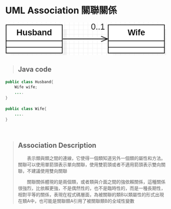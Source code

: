 # UML Association 關聯關係

<center>

![](https://raw.githubusercontent.com/alsk1369854/Ming_Home_Google_Sites/master/Technical_Article/UML/images/UML_Association.jpg)
</center>

> ## Java code
```java
public class Husband{
    Wife wife;
    ....
}

public class Wife{
    ....
}
```

<br/>

> ## Association Description
>
> &emsp;&emsp;表示類與類之間的連線，它使得一個類知道另外一個類的屬性和方法。
> 關聯可以使用單箭頭表示單向關聯，使用雙箭頭或者不適用箭頭表示雙向關聯，不建議使用雙向關聯
>
> &emsp;&emsp;關聯關係體現的是兩個類，或者類與介面之間的強依賴關係，這種關係很強烈，比依賴更強，不是偶然性的，也不是臨時性的，而是一種長期性，相對平等的關係，表現在程式碼層面，為被關聯的類B以類屬性的形式出現在類A中，也可能是關聯類A引用了被關聯類B的全域性變數
>
>
